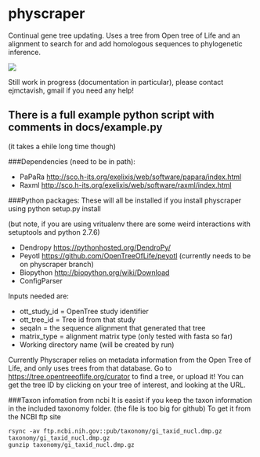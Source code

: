 # physcraper
Continual gene tree updating. 
Uses a tree from Open tree of Life and an alignment to search for and add homologous sequences to phylogenetic inference. 

![](https://cdn.rawgit.com/snacktavish/physcraper/master/docs/physcraper.svg)

Still work in progress (documentation in particular), please contact ejmctavish, gmail if you need any help!
## There is a full example python script with comments in docs/example.py 
(it takes a ehile long time though)

###Dependencies (need to be in path): 
- PaPaRa http://sco.h-its.org/exelixis/web/software/papara/index.html 
- Raxml http://sco.h-its.org/exelixis/web/software/raxml/index.html 

###Python packages: 
These will all be installed if you install physcraper using 
    python setup.py install

(but note, if you are using vritualenv there are some weird interactions with setuptools and python 2.7.6)

- Dendropy https://pythonhosted.org/DendroPy/ 
- Peyotl https://github.com/OpenTreeOfLife/peyotl (currently needs to be on physcraper branch)
- Biopython http://biopython.org/wiki/Download
- ConfigParser 

Inputs needed are:
- ott_study_id =  OpenTree study identifier  
- ott_tree_id  = Tree id from that study  
- seqaln = the sequence alignment that generated that tree  
- matrix_type = alignment matrix type (only tested with fasta so far)
- Working directory name (will be created by run)

Currently Physcraper relies on metadata information from the Open Tree of Life,
and only uses trees from that database.
Go to https://tree.opentreeoflife.org/curator to find a tree, or upload it!
You can get the tree ID by clicking on your tree of interest, and looking at the URL.

###Taxon infomation from ncbi
It is easist if you keep the taxon information in the included taxonomy folder. (the file is too big for github)
To get it from the NCBI ftp site

    rsync -av ftp.ncbi.nih.gov::pub/taxonomy/gi_taxid_nucl.dmp.gz taxonomy/gi_taxid_nucl.dmp.gz  
    gunzip taxonomy/gi_taxid_nucl.dmp.gz




